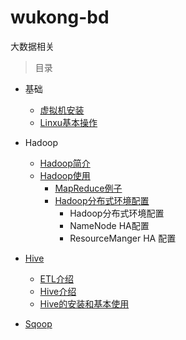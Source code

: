 # wukong-bd

大数据相关



> 目录



* 基础
  * [虚拟机安装](doc/virtualbox.md)
  * [Linxu基本操作](doc/linux.md)
* Hadoop
  * [Hadoop简介](doc/hadoop-overview.md)
  * [Hadoop使用](doc/hadoop.md)
    * [MapReduce例子](examples/mapreduce)
    * [Hadoop分布式环境配置](doc/hadoop-ha.md)
      * Hadoop分布式环境配置
      * NameNode HA配置
      * ResourceManger HA 配置
* [Hive](doc/hive.md)
  * [ETL介绍](doc/hive.md#etl介绍)
  * [Hive介绍](doc/hive.md#hive介绍)
  * [Hive的安装和基本使用](doc/hive.md#hive的安装和基本使用)

* [Sqoop](doc/sqoop.md)

